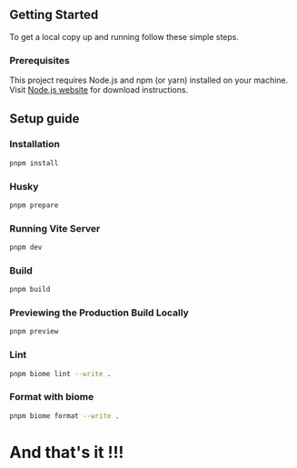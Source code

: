 ## Getting Started

To get a local copy up and running follow these simple steps.

### Prerequisites

This project requires Node.js and npm (or yarn) installed on your machine. Visit [Node.js website](https://nodejs.org/) for download instructions.

## Setup guide

### Installation

```sh
pnpm install
```

### Husky

```sh
pnpm prepare
```

### Running Vite Server

```sh
pnpm dev
```

### Build

```sh
pnpm build
```

### Previewing the Production Build Locally

```sh
pnpm preview
```

### Lint

```sh
pnpm biome lint --write .
```

### Format with biome

```sh
pnpm biome format --write .
```

# And that's it !!!
